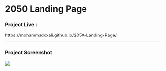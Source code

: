 # 2050 Landing Page


### Project Live :
https://mohammadxxali.github.io/2050-Landing-Page/

-------

### Project Screenshot
![](https://github.com/mohammadxxali/2050-Landing-Page/blob/main/Screenshot.png)


